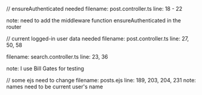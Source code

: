 // ensureAuthenticated needed
filename: post.controller.ts
line: 18 - 22

note: need to add the middleware function ensureAuthenticated in the router

// current logged-in user data needed
filename: post.controller.ts
line: 27, 50, 58

filename: search.controller.ts
line: 23, 36

note: I use Bill Gates for testing

// some ejs need to change
filename: posts.ejs
line: 189, 203, 204, 231
note: names need to be current user's name
